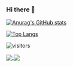 ### Hi there 👋

[![Anurag's GitHub stats](https://github-readme-stats.vercel.app/api?username=MathewsJosh&count_private=true&show_icons=true&title_color=000000&text_color=000000&icon_color=000000&hide_border=True&bg_color=4F42B4,4E5BAD,4C74A6,4B8DA0,49A699,48BF92)](https://github.com/anuraghazra/github-readme-stats)

[![Top Langs](https://github-readme-stats.vercel.app/api/top-langs/?username=MathewsJosh&layout=compact&show_icons=true&title_color=000000&text_color=000000&icon_color=000000&hide=java,html,css,c%2B%2B&langs_count=10&hide_border=True&bg_color=4F42B4,4E5BAD,4C74A6,4B8DA0,49A699,48BF92)](https://github.com/anuraghazra/github-readme-stats)

![visitors](https://visitor-badge.glitch.me/badge?page_id=$MathewsJosh.$MathewsJosh)

<a href="https://github.com/MathewsJosh/CG2021-1">
  <img align="center" src="https://github-readme-stats.vercel.app/api/pin/?username=MathewsJosh&repo=CG2021-1&show_owner=True&bg_color=D4F1F7,BFE6F4,ABDCF1,96D1EE,81C6EB" />
</a>
<a href="https://github.com/MathewsJosh/CG2021-1">
  <img align="center" src="https://github-readme-stats.vercel.app/api/pin/?username=MathewsJosh&repo=CG2021-1&show_owner=True&bg_color=D4F1F7,BFE6F4,ABDCF1,96D1EE,81C6EB" />
</a>

<!--
**MathewsJosh/MathewsJosh** is a ✨ _special_ ✨ repository because its `README.md` (this file) appears on your GitHub profile.

Here are some ideas to get you started:

- 🔭 I’m currently working on ...
- 🌱 I’m currently learning ...
- 👯 I’m looking to collaborate on ...
- 🤔 I’m looking for help with ...
- 💬 Ask me about ...
- 📫 How to reach me: ...
- 😄 Pronouns: ...
- ⚡ Fun fact: ...
-->
